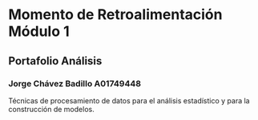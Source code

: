 # Momento de Retroalimentación Módulo 1
## Portafolio Análisis
### Jorge Chávez Badillo A01749448
Técnicas de procesamiento de datos para el análisis estadístico y para la construcción de modelos.
